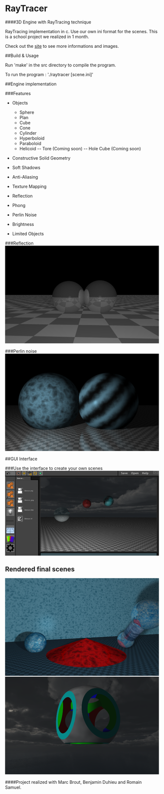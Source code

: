 # RayTracer
####3D Engine with RayTracing technique

RayTracing implementation in c. Use our own ini format for the scenes.
This is a school project we realized in 1 month.

Check out the [site](http://raytracer.strikingly.com/) to see more informations and images.


##Build & Usage

Run 'make' in the src directory to compile the program.

To run the program :
'./raytracer [scene.ini]'


##Engine implementation

###Features

* Objects
  - Sphere
  - Plan
  - Cube
  - Cone
  - Cylinder
  - Hyperboloid
  - Paraboloid
  - Helicoid
  -- Tore (Coming soon)
  -- Hole Cube (Coming soon)

* Constructive Solid Geometry
* Soft Shadows
* Anti-Aliasing
* Texture Mapping
* Reflection
* Phong
* Perlin Noise
* Brightness
* Limited Objects

###Reflection
![Engine](assets/screenshots/reflect.png?raw=true "Reflection view")

###Perlin noise
![Engine](assets/screenshots/perlin_noise.png?raw=true "Perlin view")


##GUI Interface

###Use the interface to create your own scenes
![Interface](assets/screenshots/itfc.png?raw=true "Interface view")


## Rendered final scenes
![scene](assets/screenshots/glass1.png?raw=true "Basic view")
![scene](assets/screenshots/csg.png?raw=true "Csg view")



####Project realized with Marc Brout, Benjamin Duhieu and Romain Samuel.